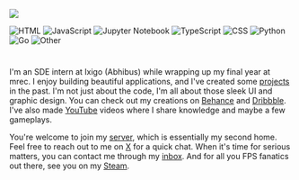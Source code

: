 ![](https://github.com/rohzzn/rohzzn/blob/main/Gif.gif)

![HTML](https://img.shields.io/static/v1?style=flat-square&label=%E2%A0%80&color=555&labelColor=%23e34c26&message=HTML%EF%B8%B147.4%25)
![JavaScript](https://img.shields.io/static/v1?style=flat-square&label=%E2%A0%80&color=555&labelColor=%23f1e05a&message=JavaScript%EF%B8%B120.4%25)
![Jupyter Notebook](https://img.shields.io/static/v1?style=flat-square&label=%E2%A0%80&color=555&labelColor=%23DA5B0B&message=Jupyter%20Notebook%EF%B8%B116.9%25)
![TypeScript](https://img.shields.io/static/v1?style=flat-square&label=%E2%A0%80&color=555&labelColor=%233178c6&message=TypeScript%EF%B8%B18.6%25)
![CSS](https://img.shields.io/static/v1?style=flat-square&label=%E2%A0%80&color=555&labelColor=%23563d7c&message=CSS%EF%B8%B13.6%25)
![Python](https://img.shields.io/static/v1?style=flat-square&label=%E2%A0%80&color=555&labelColor=%233572A5&message=Python%EF%B8%B11%25)
![Go](https://img.shields.io/static/v1?style=flat-square&label=%E2%A0%80&color=555&labelColor=%2300ADD8&message=Go%EF%B8%B11%25)
![Other](https://img.shields.io/static/v1?style=flat-square&label=%E2%A0%80&color=555&labelColor=%23ededed&message=Other%EF%B8%B10.6%25)
 

#

I'm an SDE intern at Ixigo (Abhibus) while wrapping up my final year at mrec. I enjoy building beautiful applications, and I've created some [projects](https://github.com/rohzzn/rohzzn/blob/main/Projects.md) in the past. I'm not just about the code, I'm all about those sleek UI and graphic design. You can check out my creations on [Behance](https://www.behance.net/rohzzn) and [Dribbble](https://dribbble.com/rohzzn). I've also made [YouTube](https://youtube.com/rohzzn) videos where I share knowledge and maybe a few gameplays.

You're welcome to join my [server](https://discord.gg/qKVQZ4Rha3), which is essentially my second home. Feel free to reach out to me on [X](https://x.com/rohzzn) for a quick chat. 
When it's time for serious matters, you can contact me through my [inbox](mailto:rohan.mbox@gmail.com). And for all you FPS fanatics out there, see you on my [Steam](https://steamcommunity.com/id/rohzzn/).
